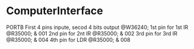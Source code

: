 # ComputerInterface
PORTB First 4 pins inpute, secod 4 bits output @W36240; 
1st pin for 1st IR  @R35000; & 001
2nd pin for 2nt IR  @R35000; & 002
3rd pin for 3rd IR  @R35000; & 004
4th pin for LDR     @R35000; & 008
